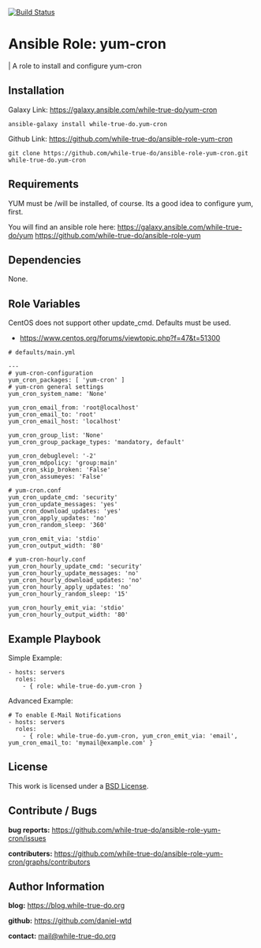 [![Build Status](https://travis-ci.org/while-true-do/ansible-role-yum-cron.svg?branch=master)](https://travis-ci.org/while-true-do/ansible-role-yum-cron)

# Ansible Role: yum-cron 
| A role to install and configure yum-cron

## Installation

Galaxy Link: <https://galaxy.ansible.com/while-true-do/yum-cron>

```
ansible-galaxy install while-true-do.yum-cron
```

Github Link: <https://github.com/while-true-do/ansible-role-yum-cron>

```
git clone https://github.com/while-true-do/ansible-role-yum-cron.git while-true-do.yum-cron
```

## Requirements

YUM must be /will be installed, of course.
Its a good idea to configure yum, first. 

You will find an ansible role here:
<https://galaxy.ansible.com/while-true-do/yum>
<https://github.com/while-true-do/ansible-role-yum>

## Dependencies

None.

## Role Variables

CentOS does not support other update_cmd. Defaults must be used.
- <https://www.centos.org/forums/viewtopic.php?f=47&t=51300>

```
# defaults/main.yml

---
# yum-cron-configuration
yum_cron_packages: [ 'yum-cron' ]
# yum-cron general settings
yum_cron_system_name: 'None'

yum_cron_email_from: 'root@localhost'
yum_cron_email_to: 'root'
yum_cron_email_host: 'localhost'

yum_cron_group_list: 'None'
yum_cron_group_package_types: 'mandatory, default'

yum_cron_debuglevel: '-2'
yum_cron_mdpolicy: 'group:main'
yum_cron_skip_broken: 'False'
yum_cron_assumeyes: 'False'

# yum-cron.conf
yum_cron_update_cmd: 'security'
yum_cron_update_messages: 'yes'
yum_cron_download_updates: 'yes'
yum_cron_apply_updates: 'no'
yum_cron_random_sleep: '360'

yum_cron_emit_via: 'stdio'
yum_cron_output_width: '80'

# yum-cron-hourly.conf
yum_cron_hourly_update_cmd: 'security'
yum_cron_hourly_update_messages: 'no'
yum_cron_hourly_download_updates: 'no'
yum_cron_hourly_apply_updates: 'no'
yum_cron_hourly_random_sleep: '15'

yum_cron_hourly_emit_via: 'stdio'
yum_cron_hourly_output_width: '80'
```

## Example Playbook

Simple Example:

```
- hosts: servers 
  roles:
    - { role: while-true-do.yum-cron }
```

Advanced Example:

```
# To enable E-Mail Notifications
- hosts: servers 
  roles:
    - { role: while-true-do.yum-cron, yum_cron_emit_via: 'email', yum_cron_email_to: 'mymail@example.com' }
```

## License

This work is licensed under a [BSD License](https://opensource.org/licenses/BSD-3-Clause).

## Contribute / Bugs

**bug reports:** <https://github.com/while-true-do/ansible-role-yum-cron/issues>

**contributers:** <https://github.com/while-true-do/ansible-role-yum-cron/graphs/contributors>

## Author Information

**blog:** <https://blog.while-true-do.org>

**github:** <https://github.com/daniel-wtd>

**contact:** [mail@while-true-do.org](mailto:mail@while-true-do.org)

